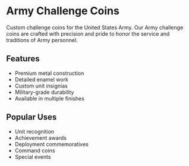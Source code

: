 # Army Challenge Coins

Custom challenge coins for the United States Army. Our Army challenge coins are crafted with precision and pride to honor the service and traditions of Army personnel.

## Features
- Premium metal construction
- Detailed enamel work
- Custom unit insignias
- Military-grade durability
- Available in multiple finishes

## Popular Uses
- Unit recognition
- Achievement awards
- Deployment commemoratives
- Command coins
- Special events 